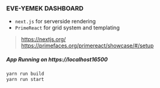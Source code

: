 ### EVE-YEMEK DASHBOARD 

* `next.js` for serverside rendering
* `PrimeReact` for grid system and templating

>https://nextjs.org/  
>https://primefaces.org/primereact/showcase/#/setup

##### App Running on https://localhost16500
````bash
yarn run build
yarn run start
````

 
